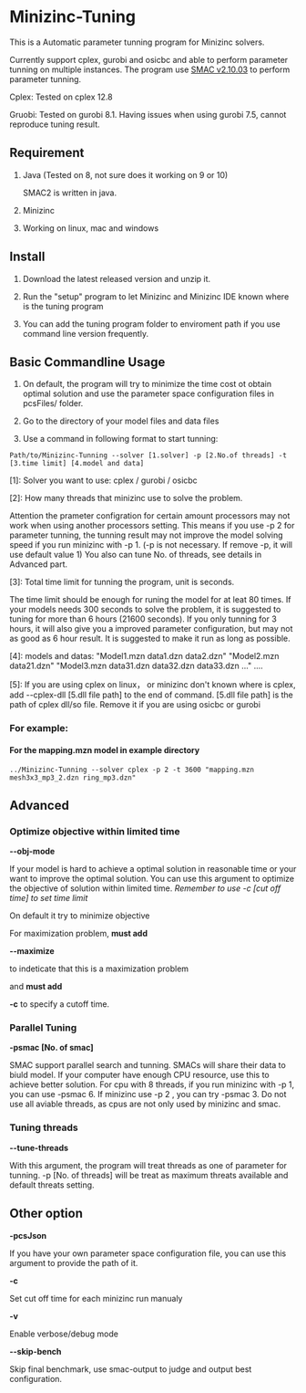 # Minizinc-Tuning

This is a Automatic parameter tunning program for Minizinc solvers. 

Currently support cplex, gurobi and osicbc and able to perform parameter tunning on multiple instances. The program use [SMAC v2.10.03](http://www.cs.ubc.ca/labs/beta/Projects/SMAC/) to perform parameter tunning.

Cplex: Tested on cplex 12.8

Gruobi: Tested on gurobi 8.1. Having issues when using gurobi 7.5, cannot reproduce tuning result.


## Requirement

1. Java (Tested on 8, not sure does it working on 9 or 10)

   SMAC2 is written in java.

2. Minizinc
   
3. Working on linux, mac and windows

## Install

1. Download the latest released version and unzip it.

2. Run the "setup" program to let Minizinc and Minizinc IDE known where is the tuning program 

3. You can add the tuning program folder to enviroment path if you use command line version frequently.

## Basic Commandline Usage
1. On default, the program will try to minimize the time cost ot obtain optimal solution and use the parameter space configuration files in pcsFiles/ folder.

2. Go to the directory of your model files and data files

3. Use a command in following format to start tunning:
```
Path/to/Minizinc-Tunning --solver [1.solver] -p [2.No.of threads] -t [3.time limit] [4.model and data] 
```
\[1]: Solver you want to use: cplex / gurobi / osicbc

\[2]: How many threads that minizinc use to solve the problem. 

Attention the prameter configration for certain amount processors may not work when using another processors setting. This means if you use -p 2 for parameter tunning, the tunning result may not improve the model solving speed if you run minizinc with -p 1. (-p is not necessary. If remove -p, it will use default value 1) You also can tune No. of threads, see details in Advanced part.

\[3]: Total time limit for tunning the program, unit is seconds.

The time limit should be enough for runing the model for at leat 80 times. If your models needs 300 seconds to solve the problem, it is suggested to tuning for more than 6 hours (21600 seconds). If you only tunning for 3 hours, it will also give you a improved parameter configuration, but may not as good as 6 hour result. It is suggested to make it run as long as possible. 

\[4]: models and datas: "Model1.mzn data1.dzn data2.dzn" "Model2.mzn data21.dzn" "Model3.mzn data31.dzn data32.dzn data33.dzn ..." ....

\[5]: If you are using cplex on linux， or minizinc don't known where is cplex, add --cplex-dll \[5.dll file path] to the end of command. \[5.dll file path] is the path of cplex dll/so file. Remove it if you are using osicbc or gurobi


### For example:

#### For the mapping.mzn model in example directory
```
../Minizinc-Tunning --solver cplex -p 2 -t 3600 "mapping.mzn mesh3x3_mp3_2.dzn ring_mp3.dzn" 
```
## Advanced

### Optimize objective within limited time

**--obj-mode**

If your model is hard to achieve a optimal solution in reasonable time or your want to improve the optimal solution. You can use this argument to optimize the objective of solution within limited time. *Remember to use -c \[cut off time] to set time limit*

On default it try to minimize objective

For maximization problem, **must add**

**--maximize** 

to indeticate that this is a maximization problem

and **must add**

**-c**
to specify a cutoff time.

### Parallel Tuning

**-psmac \[No. of smac]**

SMAC support parallel search and tunning. SMACs will share their data to biuld model. If your computer have enough CPU resource, use this to achieve better solution. For cpu with 8 threads, if you run minizinc with -p 1, you can use -psmac 6. If minizinc use -p 2 , you can try -psmac 3. Do not use all aviable threads, as cpus are not only used by minizinc and smac. 

### Tuning threads

**--tune-threads**

With this argument, the program will treat threads as one of parameter for tunning. -p \[No. of threads] will be treat as maximum threats available and default threats setting.

## Other option

**-pcsJson**

If you have your own parameter space configuration file, you can use this argument to provide the path of it.

**-c**

Set cut off time for each minizinc run manualy

**-v**

Enable verbose/debug mode

**--skip-bench**

Skip final benchmark, use smac-output to judge and output best configuration.
